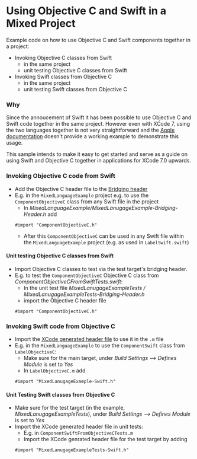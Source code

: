 # Using Objective C and Swift in a Mixed Project

Example code on how to use Objective C and Swift components together in a project:
- Invoking Objective C classes from Swift
  - in the same project
  - unit testing Objective C classes from Swift
- Invoking Swift classes from Objective C
  - in the same project
  - unit testing Swift classes from Objective C

### Why
Since the annoucement of Swift it has been possible to use Objective C and Swift code together in the same project. However even with XCode 7, using the two languages together is not very straightforward and the [Apple documentation](https://developer.apple.com/library/prerelease/ios/documentation/Swift/Conceptual/BuildingCocoaApps/MixandMatch.html) doesn't provide a working example to demonstrate this usage.

This sample intends to make it easy to get started and serve as a guide on using Swift and Objective C together in applications for XCode 7.0 upwards.

### Invoking Objective C code from Swift

- Add the Objective C header file to the [Bridging header](https://developer.apple.com/library/prerelease/ios/documentation/Swift/Conceptual/BuildingCocoaApps/MixandMatch.html)
- E.g. in the `MixedLanguageExample` project e.g. to use the `ComponentObjectiveC` class from any Swift file in the project
  - In *MixedLanguageExample/MixedLanugageExample-Bridging-Header.h* add
  ```
  #import "ComponentObjectiveC.h"
  ```
  - After this `ComponentObjectiveC` can be used in any Swift file within the `MixedLanguageExample` project (e.g. as used in `LabelSwift.swift`)

#### Unit testing Objective C classes from Swift

- Import Objective C classes to test via the test target's bridging header.
- E.g. to test the `ComponentObjectiveC` Objective C class from *ComponentObjectiveCFromSwiftTests.swift*:
  - In the unit test file *MixedLanugageExampleTests / MixedLanugageExampleTests-Bridging-Header.h*
  - import the Objective C header file
  ```
  #import "ComponentObjectiveC.h"
  ```

### Invoking Swift code from Objective C

- Import the [XCode generated header file](https://developer.apple.com/library/prerelease/ios/documentation/Swift/Conceptual/BuildingCocoaApps/MixandMatch.html) to use it in the `.m` file
- E.g. in the `MixedLanguageExample` to use the `ComponentSwift` class from `LabelObjectiveC`:
  - Make sure for the main target, under *Build Settings* --> *Defines Module* is set to *Yes*
  - In `LabelObjectiveC.m` add
  ```
  #import "MixedLanugageExample-Swift.h"
  ```

#### Unit Testing Swift classes from Objective C

- Make sure for the test target (in the example, *MixedLanugageExampleTests*), under *Build Settings* --> *Defines Module* is set to *Yes*
- Import the XCode generated header file in unit tests:
  - E.g. in `ComponentSwiftFromObjectiveCTests.m`
  - Import the XCode genrated header file for the test target by adding
  ```
  #import "MixedLanugageExampleTests-Swift.h"
  ```
